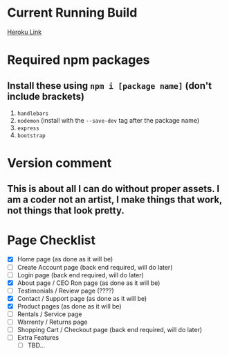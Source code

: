 # Current Running Build
[Heroku Link](https://rb-and-f.herokuapp.com/)

# Required npm packages
## Install these using `npm i [package name]` **(don't include brackets)**

1. `handlebars`
2. `nodemon` (install with the `--save-dev` tag after the package name)
3. `express`
4. `bootstrap`

# Version comment
## This is about all I can do without proper assets. I am a coder not an artist, I make things that work, not things that look pretty.

# Page Checklist
- [x] Home page (as done as it will be)
- [ ] Create Account page (back end required, will do later)
- [ ] Login page (back end required, will do later)
- [x] About page / CEO Ron page (as done as it will be)
- [ ] Testimonials / Review page (????)
- [x] Contact / Support page (as done as it will be)
- [x] Product pages (as done as it will be)
- [ ] Rentals / Service page
- [ ] Warrenty / Returns page
- [ ] Shopping Cart / Checkout page (back end required, will do later)
- [ ] Extra Features
    - [ ] TBD...
